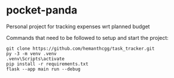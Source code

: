 # pocket-panda

Personal project for tracking expenses wrt planned budget

Commands that need to be followed to setup and start the project:

```
git clone https://github.com/hemanthcgg/task_tracker.git
py -3 -m venv .venv
.venv\Scripts\activate
pip install -r requirements.txt
flask --app main run --debug
```
